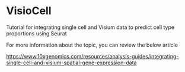 # VisioCell

Tutorial for integrating single cell and Visium data to predict cell type proportions using Seurat

For more information about the topic, you can review the below article

https://www.10xgenomics.com/resources/analysis-guides/integrating-single-cell-and-visium-spatial-gene-expression-data

